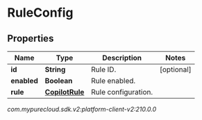 # RuleConfig


## Properties

| Name | Type | Description | Notes |
| ------------ | ------------- | ------------- | ------------- |
| **id** | **String** | Rule ID. |  [optional] |
| **enabled** | **Boolean** | Rule enabled. |  |
| **rule** | [**CopilotRule**](CopilotRule) | Rule configuration. |  |




_com.mypurecloud.sdk.v2:platform-client-v2:210.0.0_
